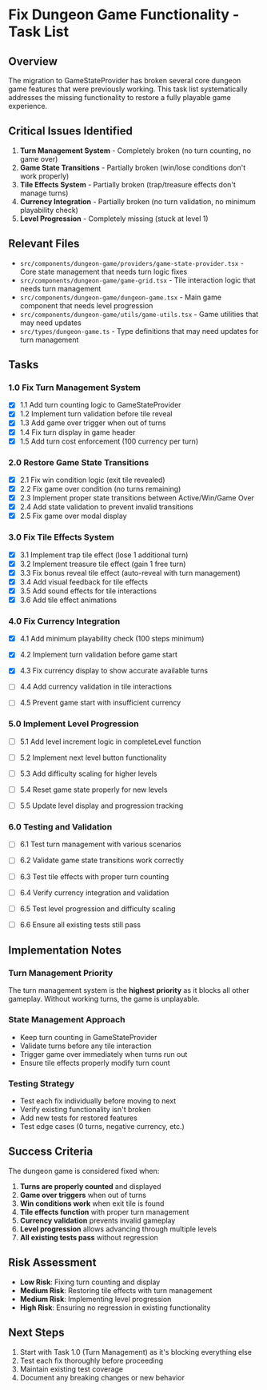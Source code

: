 # Fix Dungeon Game Functionality - Task List

## Overview

The migration to GameStateProvider has broken several core dungeon game features that were previously working. This task list systematically addresses the missing functionality to restore a fully playable game experience.

## Critical Issues Identified

1. **Turn Management System** - Completely broken (no turn counting, no game over)
2. **Game State Transitions** - Partially broken (win/lose conditions don't work properly)
3. **Tile Effects System** - Partially broken (trap/treasure effects don't manage turns)
4. **Currency Integration** - Partially broken (no turn validation, no minimum playability check)
5. **Level Progression** - Completely missing (stuck at level 1)

## Relevant Files

- `src/components/dungeon-game/providers/game-state-provider.tsx` - Core state management that needs turn logic fixes
- `src/components/dungeon-game/game-grid.tsx` - Tile interaction logic that needs turn management
- `src/components/dungeon-game/dungeon-game.tsx` - Main game component that needs level progression
- `src/components/dungeon-game/utils/game-utils.tsx` - Game utilities that may need updates
- `src/types/dungeon-game.ts` - Type definitions that may need updates for turn management

## Tasks

### 1.0 Fix Turn Management System

- [x] 1.1 Add turn counting logic to GameStateProvider
- [x] 1.2 Implement turn validation before tile reveal
- [x] 1.3 Add game over trigger when out of turns
- [x] 1.4 Fix turn display in game header
- [x] 1.5 Add turn cost enforcement (100 currency per turn)

### 2.0 Restore Game State Transitions

- [x] 2.1 Fix win condition logic (exit tile revealed)
- [x] 2.2 Fix game over condition (no turns remaining)
- [x] 2.3 Implement proper state transitions between Active/Win/Game Over
- [x] 2.4 Add state validation to prevent invalid transitions
- [x] 2.5 Fix game over modal display

### 3.0 Fix Tile Effects System

- [x] 3.1 Implement trap tile effect (lose 1 additional turn)
- [x] 3.2 Implement treasure tile effect (gain 1 free turn)
- [x] 3.3 Fix bonus reveal tile effect (auto-reveal with turn management)
- [x] 3.4 Add visual feedback for tile effects
- [x] 3.5 Add sound effects for tile interactions
- [x] 3.6 Add tile effect animations

### 4.0 Fix Currency Integration

- [x] 4.1 Add minimum playability check (100 steps minimum)
- [x] 4.2 Implement turn validation before game start
- [x] 4.3 Fix currency display to show accurate available turns

- [ ] 4.4 Add currency validation in tile interactions
- [ ] 4.5 Prevent game start with insufficient currency

### 5.0 Implement Level Progression

- [ ] 5.1 Add level increment logic in completeLevel function
- [ ] 5.2 Implement next level button functionality

- [ ] 5.3 Add difficulty scaling for higher levels
- [ ] 5.4 Reset game state properly for new levels
- [ ] 5.5 Update level display and progression tracking

### 6.0 Testing and Validation

- [ ] 6.1 Test turn management with various scenarios
- [ ] 6.2 Validate game state transitions work correctly
- [ ] 6.3 Test tile effects with proper turn counting
- [ ] 6.4 Verify currency integration and validation

- [ ] 6.5 Test level progression and difficulty scaling
- [ ] 6.6 Ensure all existing tests still pass

## Implementation Notes

### Turn Management Priority

The turn management system is the **highest priority** as it blocks all other gameplay. Without working turns, the game is unplayable.

### State Management Approach

- Keep turn counting in GameStateProvider
- Validate turns before any tile interaction
- Trigger game over immediately when turns run out
- Ensure tile effects properly modify turn count

### Testing Strategy

- Test each fix individually before moving to next
- Verify existing functionality isn't broken
- Add new tests for restored features
- Test edge cases (0 turns, negative currency, etc.)

## Success Criteria

The dungeon game is considered fixed when:

1. **Turns are properly counted** and displayed
2. **Game over triggers** when out of turns
3. **Win conditions work** when exit tile is found
4. **Tile effects function** with proper turn management
5. **Currency validation** prevents invalid gameplay
6. **Level progression** allows advancing through multiple levels
7. **All existing tests pass** without regression

## Risk Assessment

- **Low Risk**: Fixing turn counting and display
- **Medium Risk**: Restoring tile effects with turn management
- **Medium Risk**: Implementing level progression
- **High Risk**: Ensuring no regression in existing functionality

## Next Steps

1. Start with Task 1.0 (Turn Management) as it's blocking everything else
2. Test each fix thoroughly before proceeding
3. Maintain existing test coverage
4. Document any breaking changes or new behavior
